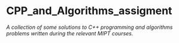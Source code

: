 # CPP_and_Algorithms_assigment

*A collection of some solutions to C++ programming and algorithms problems written during the relevant MIPT courses.*
